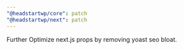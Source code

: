 ```yaml
---
"@headstartwp/core": patch
"@headstartwp/next": patch
---
```


Further Optimize next.js props by removing yoast seo bloat.
